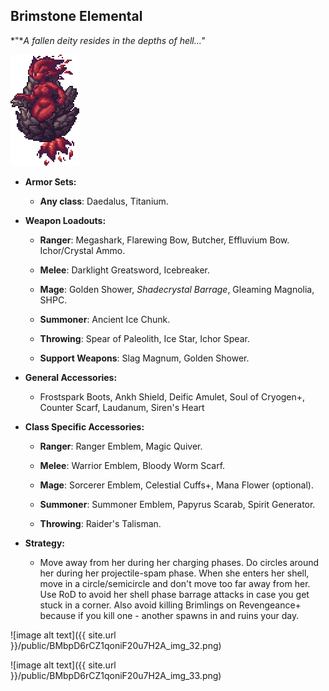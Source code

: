 ## Brimstone Elemental

*"**A fallen deity resides in the depths of hell..."*

![image alt text](../public/BMbpD6rCZ1qoniF20u7H2A_img_31.png)

* **Armor Sets:**

    * **Any class**: Daedalus, Titanium.

* **Weapon Loadouts:**

    * **Ranger**: Megashark, Flarewing Bow, Butcher, Effluvium Bow. Ichor/Crystal Ammo.

    * **Melee**: Darklight Greatsword, Icebreaker.

    * **Mage**: Golden Shower, *Shadecrystal Barrage*, Gleaming Magnolia, SHPC.

    * **Summoner**: Ancient Ice Chunk.

    * **Throwing**: Spear of Paleolith, Ice Star, Ichor Spear.

    * **Support Weapons**: Slag Magnum, Golden Shower.

* **General Accessories:**

    * Frostspark Boots, Ankh Shield, Deific Amulet, Soul of Cryogen+, Counter Scarf, Laudanum, Siren's Heart

* **Class Specific Accessories:**

    * **Ranger**: Ranger Emblem, Magic Quiver.

    * **Melee**: Warrior Emblem, Bloody Worm Scarf.

    * **Mage**: Sorcerer Emblem, Celestial Cuffs+, Mana Flower (optional).

    * **Summoner**: Summoner Emblem, Papyrus Scarab, Spirit Generator.

    * **Throwing**: Raider's Talisman.

* **Strategy:**

    * Move away from her during her charging phases. Do circles around her during her projectile-spam phase. When she enters her shell, move in a circle/semicircle and don't move too far away from her. Use RoD to avoid her shell phase barrage attacks in case you get stuck in a corner. Also avoid killing Brimlings on Revengeance+ because if you kill one - another spawns in and ruins your day.

![image alt text]({{ site.url }}/public/BMbpD6rCZ1qoniF20u7H2A_img_32.png)

![image alt text]({{ site.url }}/public/BMbpD6rCZ1qoniF20u7H2A_img_33.png)
